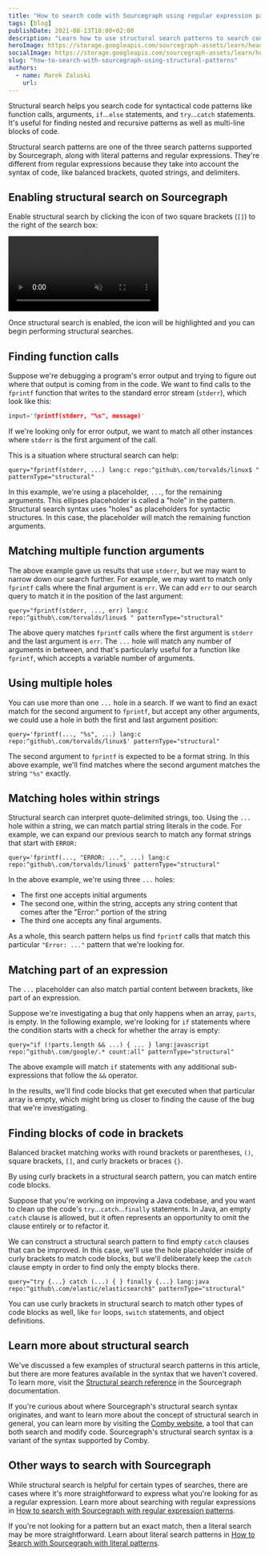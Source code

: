 ```yaml
---
title: "How to search code with Sourcegraph using regular expression patterns"
tags: [blog]
publishDate: 2021-08-13T18:00+02:00
description: "Learn how to use structural search patterns to search code on Sourcegraph."
heroImage: https://storage.googleapis.com/sourcegraph-assets/learn/headers/sourcegraph-learn-07.png
socialImage: https://storage.googleapis.com/sourcegraph-assets/learn/headers/sourcegraph-learn-07.png
slug: "how-to-search-with-sourcegraph-using-structural-patterns"
authors:
  - name: Marek Zaluski
    url:
---
```


Structural search helps you search code for syntactical code patterns like function calls, arguments, `if`...`else` statements, and `try`...`catch` statements. It's useful for finding nested and recursive patterns as well as multi-line blocks of code.

Structural search patterns are one of the three search patterns supported by Sourcegraph, along with literal patterns and regular expressions. They're different from regular expressions because they take into account the syntax of code, like balanced brackets, quoted strings, and delimiters.

## Enabling structural search on Sourcegraph

Enable structural search by clicking the icon of two square brackets (`[]`) to the right of the search box:

<video loop autoPlay muted playsinline>
  <source src="https://storage.googleapis.com/sourcegraph-assets/learn/tutorial-images/enable-structural-search.mp4" />
</video>
  
Once structural search is enabled, the icon will be highlighted and you can begin performing structural searches.

## Finding function calls

Suppose we're debugging a program's error output and trying to figure out where that output is coming from in the code. We want to find calls to the `fprintf` function that writes to the standard error stream (`stderr`), which look like this:

```c
input='fprintf(stderr, "%s", message)'
```   

If we're looking only for error output, we want to match all other instances where `stderr` is the first argument of the call.

This is a situation where structural search can help:

```text
query="fprintf(stderr, ...) lang:c repo:^github\.com/torvalds/linux$ " patternType="structural"
```  

In this example, we're using a placeholder, `...`, for the remaining arguments. This ellipses placeholder is called a "hole" in the pattern. Structural search syntax uses "holes" as placeholders for syntactic structures. In this case, the placeholder will match the remaining function arguments.

## Matching multiple function arguments

The above example gave us results that use `stderr`, but we may want to narrow down our search further. For example, we may want to match only `fprintf` calls where the final argument is `err`. We can add `err` to our search query to match it in the position of the last argument:

```text
query="fprintf(stderr, ..., err) lang:c repo:^github\.com/torvalds/linux$ " patternType="structural"
```  

The above query matches `fprintf` calls where the first argument is `stderr` and the last argument is `err`. The `...` hole will match any number of arguments in between, and that's particularly useful for a function like `fprintf`, which accepts a variable number of arguments.

## Using multiple holes

You can use more than one `...` hole in a search. If we want to find an exact match for the second argument to `fprintf`, but accept any other arguments, we could use a hole in both the first and last argument position:

```text
query='fprintf(..., "%s", ...) lang:c repo:^github\.com/torvalds/linux$' patternType="structural"
```  

The second argument to `fprintf` is expected to be a format string. In this above example, we'll find matches where the second argument matches the string `"%s"` exactly.

## Matching holes within strings

Structural search can interpret quote-delimited strings, too. Using the `...` hole within a string, we can match partial string literals in the code. For example, we can expand our previous search to match any format strings that start with `ERROR:`

```text
query='fprintf(..., "ERROR: ...", ...) lang:c repo:^github\.com/torvalds/linux$' patternType="structural"
```  

In the above example, we're using three `...` holes:

- The first one accepts initial arguments
- The second one, within the string, accepts any string content that comes after the "Error:" portion of the string
- The third one accepts any final arguments.

As a whole, this search pattern helps us find `fprintf` calls that match this particular `"Error: ..."` pattern that we're looking for.

## Matching part of an expression

The `...` placeholder can also match partial content between brackets, like part of an expression.

Suppose we're investigating a bug that only happens when an array, `parts`, is empty. In the following example, we're looking for `if` statements where the condition starts with a check for whether the array is empty:

```text
query="if (!parts.length && ...) { ... } lang:javascript repo:^github\.com/google/.* count:all" patternType="structural"
```  

The above example will match `if` statements with any additional sub-expressions that follow the `&&` operator.

In the results, we'll find code blocks that get executed when that particular array is empty, which might bring us closer to finding the cause of the bug that we're investigating.

## Finding blocks of code in brackets

Balanced bracket matching works with round brackets or parentheses, `()`, square brackets, `[]`, and curly brackets or braces `{}`.

By using curly brackets in a structural search pattern, you can match entire code blocks.

Suppose that you're working on improving a Java codebase, and you want to clean up the code's `try`...`catch`...`finally` statements. In Java, an empty `catch` clause is allowed, but it often represents an opportunity to omit the clause entirely or to refactor it.

We can construct a structural search pattern to find empty `catch` clauses that can be improved. In this case, we'll use the hole placeholder inside of curly brackets to match code blocks, but we'll deliberately keep the `catch` clause empty in order to find only the empty blocks there.

```text
query="try {...} catch (...) { } finally {...} lang:java repo:^github\.com/elastic/elasticsearch$" patternType="structural"
```  

You can use curly brackets in structural search to match other types of code blocks as well, like `for` loops, `switch` statements, and object definitions.

## Learn more about structural search

We've discussed a few examples of structural search patterns in this article, but there are more features available in the syntax that we haven't covered. To learn more, visit the [Structural search reference](https://docs.sourcegraph.com/code_search/reference/structural) in the Sourcegraph documentation.

If you're curious about where Sourcegraph's structural search syntax originates, and want to learn more about the concept of structural search in general, you can learn more by visiting the [Comby website](https://comby.dev/), a tool that can both search and modify code. Sourcegraph's structural search syntax is a variant of the syntax supported by Comby.

## Other ways to search with Sourcegraph

While structural search is helpful for certain types of searches, there are cases where it's more straightforward to express what you're looking for as a regular expression. Learn more about searching with regular expressions in [How to search with Sourcegraph with regular expression patterns](how-to-search-with-sourcegraph-using-regular-expression-patterns).

If you're not looking for a pattern but an exact match, then a literal search may be more straightforward. Learn about literal search patterns in [How to Search with Sourcegraph with literal patterns](how-to-search-code-with-sourcegraph-using-literal-patterns).
